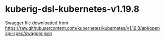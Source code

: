 # kuberig-dsl-kubernetes-v1.19.8

Swagger file downloaded from https://raw.githubusercontent.com/kubernetes/kubernetes/v1.19.8/api/openapi-spec/swagger.json
